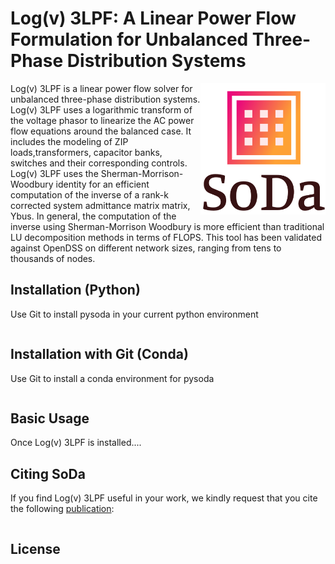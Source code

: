 # Log(v) 3LPF:  A Linear Power Flow Formulation for Unbalanced Three-Phase Distribution Systems

<img src="https://github.com/Ignacio-Losada/SoDa/blob/master/sodalogo.png" align="right" width="200" alt="SoDa logo">

Log(v)  3LPF is  a  linear power  flow  solver  for  unbalanced  three-phase  distribution  systems.  Log(v)  3LPF  uses  a  logarithmic  transform  of  the  voltage phasor  to  linearize  the  AC  power  flow  equations  around  the balanced   case.   It includes   the   modeling   of   ZIP   loads,transformers, capacitor banks, switches and their corresponding controls.  Log(v) 3LPF  uses  the  Sherman-Morrison-Woodbury  identity  for  an efficient computation of the inverse of a rank-k corrected system admittance matrix matrix, Ybus. In general, the computation of the inverse using Sherman-Morrison Woodbury is more efficient than traditional LU decomposition  methods  in  terms  of  FLOPS.  This tool has been validated against OpenDSS on different  network  sizes,  ranging  from  tens to  thousands  of  nodes.




## Installation (Python)
Use Git to install pysoda in your current python environment
```bash

```

## Installation with Git (Conda)
Use Git to install a conda environment for pysoda
```bash

```

## Basic Usage
Once Log(v) 3LPF is installed....


## Citing SoDa

If you find Log(v) 3LPF useful in your work, we kindly request that you cite the following [publication]():
```

```


## License

